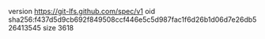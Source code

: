 version https://git-lfs.github.com/spec/v1
oid sha256:f437d5d9cb692f849508ccf446e5c5d987fac1f6d26b1d06d7e26db526413545
size 3618
